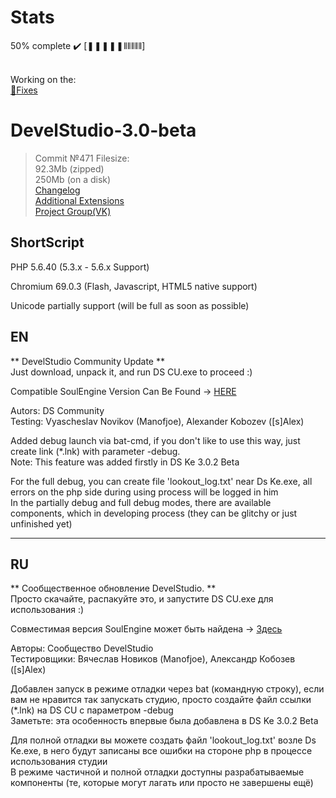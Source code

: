 # Stats
50% complete :heavy_check_mark:
[❚❚❚❚❚⫴⫴⫴⫴⫴]

<br>Working on  the:
<br><a href="https://github.com/KashaketCompany/DevelStudio-3.0-beta/projects/1">:wrench:Fixes</a>
# DevelStudio-3.0-beta
>Commit №471 Filesize:
<br>92.3Mb (zipped)
<br>250Mb (on a disk)
<br><a href="https://github.com/KashaketCompany/DevelStudio-3.0-beta/releases">Changelog</a>
<br><a href="https://github.com/KashaketCompany/DevelStudio-Exts">Additional Extensions</a>
<br><a href="https://vk.com/kashaket">Project Group(VK)</a>
## ShortScript
PHP 5.6.40 (5.3.x - 5.6.x Support)

Chromium 69.0.3 (Flash, Javascript, HTML5 native support)

Unicode partially support (will be full as soon as possible)
## EN
** DevelStudio Community Update **
<br>Just download, unpack it, and run DS CU.exe to proceed :)

Compatible SoulEngine Version Can Be Found -> <a href="https://github.com/KashaketCompany/soulengine">HERE</a>

Autors: DS Community<br>Testing: Vyascheslav Novikov (Manofjoe), Alexander Kobozev ([s]Alex)

Added debug launch via bat-cmd, if you don't like to use this way, just create link (*.lnk) with parameter -debug.
<br>Note: This feature was added firstly in DS Ke 3.0.2 Beta

For the full debug, you can create file 'lookout_log.txt' near Ds Ke.exe, all errors on the  php side during using process will be logged in him
<br>In the partially debug and full debug modes, there are available components, which in developing process (they can be glitchy or just unfinished yet)

---

## RU
** Сообщественное обновление DevelStudio. **
<br>Просто скачайте, распакуйте это, и запустите DS CU.exe для использования :)

Совместимая версия SoulEngine может быть найдена -> <a href="https://github.com/KashaketCompany/soulengine">Здесь</a>

Авторы: Сообщество DevelStudio <BR>Тестировщики: Вячеслав Новиков (Manofjoe), Александр Кобозев ([s]Alex)

Добавлен запуск в режиме отладки через bat (командную строку), если вам не нравится так запускать студию, просто создайте файл ссылки (*.lnk) на DS CU с параметром -debug
<br>Заметьте: эта особенность впервые была добавлена в DS Ke 3.0.2 Beta

Для полной отладки вы можете создать файл 'lookout_log.txt' возле Ds Ke.exe, в него будут записаны все ошибки на стороне php в процессе использования студии
<br>В режиме частичной и полной отладки доступны разрабатываемые компоненты (те, которые могут лагать или просто не завершены ещё)
